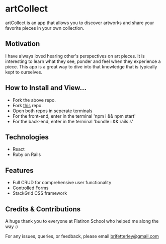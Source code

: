 # artCollect
<!-- A little info about your project and/ or overview that explains what the project is about. -->

artCollect is an app that allows you to discover artworks and share your favorite pieces in your own collection.

## Motivation
<!-- A short description of the motivation behind the creation and maintenance of the project. This should explain why the project exists. -->
I have always loved hearing other's perspectives on art pieces. It is interesting to learn what they see, ponder and feel when they experience a piece. This app is a great way to dive into that knowledge that is typically kept to ourselves.


## How to Install and View...
*  Fork the above repo.
*  Fork [this](https://github.com/bnfetterley/artCollect) repo. 
*  Open both repos in seperate terminals
*  For the front-end, enter in the terminal 'npm i && npm start'
*  For the back-end, enter in the terminal 'bundle i && rails s'

## Technologies
* React
* Ruby on Rails

## Features
- Full CRUD for comprehensive user functionality
- Controlled Forms
- StackGrid CSS framework

## Credits & Contributions
A huge thank you to everyone at Flatiron School who helped me along the way :)

For any issues, queries, or feedback, please email brifetterley@gmail.com


